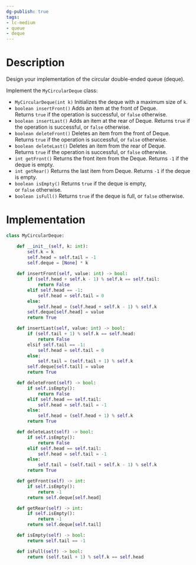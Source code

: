 ```yaml
---
dg-publish: true
tags:
- lc-medium
- queue
- deque
---
```

# Description

Design your implementation of the circular double-ended queue (deque).

Implement the `MyCircularDeque` class:

-   `MyCircularDeque(int k)` Initializes the deque with a maximum size of `k`.
-   `boolean insertFront()` Adds an item at the front of Deque. Returns `true` if the operation is successful, or `false` otherwise.
-   `boolean insertLast()` Adds an item at the rear of Deque. Returns `true` if the operation is successful, or `false` otherwise.
-   `boolean deleteFront()` Deletes an item from the front of Deque. Returns `true` if the operation is successful, or `false` otherwise.
-   `boolean deleteLast()` Deletes an item from the rear of Deque. Returns `true` if the operation is successful, or `false` otherwise.
-   `int getFront()` Returns the front item from the Deque. Returns `-1` if the deque is empty.
-   `int getRear()` Returns the last item from Deque. Returns `-1` if the deque is empty.
-   `boolean isEmpty()` Returns `true` if the deque is empty, or `false` otherwise.
-   `boolean isFull()` Returns `true` if the deque is full, or `false` otherwise.
# Implementation

```python
class MyCircularDeque:

    def __init__(self, k: int):
        self.k = k
        self.head = self.tail = -1
        self.deque = [None] * k
 
    def insertFront(self, value: int) -> bool:
        if (self.head + self.k - 1) % self.k == self.tail:
            return False
        elif self.head == -1:
            self.head = self.tail = 0
        else:
            self.head = (self.head + self.k - 1) % self.k
        self.deque[self.head] = value
        return True

    def insertLast(self, value: int) -> bool:
        if (self.tail + 1) % self.k == self.head:
            return False
        elsif self.tail == -1:
            self.head = self.tail = 0
        else:
            self.tail = (self.tail + 1) % self.k
        self.deque[self.tail] = value
        return True

    def deleteFront(self) -> bool:
        if self.isEmpty():
            return False
        elif self.head == self.tail:
            self.head = self.tail = -1
        else:
            self.head = (self.head + 1) % self.k
        return True

    def deleteLast(self) -> bool:
        if self.isEmpty():
            return False
        elif self.head == self.tail:
            self.head = self.tail = -1
        else:
            self.tail = (self.tail + self.k - 1) % self.k
        return True

    def getFront(self) -> int:
        if self.isEmpty():
            return -1
        return self.deque[self.head]

    def getRear(self) -> int:
        if self.isEmpty():
            return -1
        return self.deque[self.tail]

    def isEmpty(self) -> bool:
        return self.tail == -1

    def isFull(self) -> bool:
        return (self.tail + 1) % self.k == self.head

```